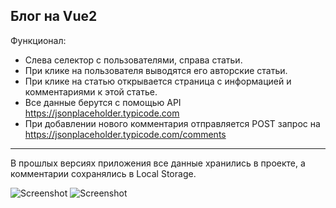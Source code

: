 ## Блог на Vue2 ##
Функционал:
- Слева селектор с пользователями, справа статьи.
- При клике на пользователя выводятся его авторские статьи.
- При клике на статью открывается страница с информацией и комментариями к этой статье.
- Все данные берутся с помощью API https://jsonplaceholder.typicode.com
- При добавлении нового комментария отправляется POST запрос на https://jsonplaceholder.typicode.com/comments
---
В прошлых версиях приложения все данные хранились в проекте, а комментарии сохранялись в Local Storage.

![Screenshot](https://github.com/rezervec/vue2_blog/raw/master/screenshots/screen1.jpg)
![Screenshot](https://github.com/rezervec/vue2_blog/raw/master/screenshots/screen2.jpg)